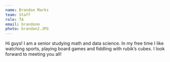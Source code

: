 ```yaml
---
name: Brandon Marks
team: Staff
role: TA
email: brandonm
photo: brandon2.JPG
---
```


Hi guys! I am a senior studying math and data science. In my free time I like watching sports, playing board games and fiddling with rubik’s cubes. I look forward to meeting you all!